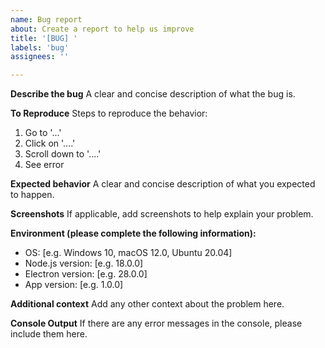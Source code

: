 ```yaml
---
name: Bug report
about: Create a report to help us improve
title: '[BUG] '
labels: 'bug'
assignees: ''

---
```


**Describe the bug**
A clear and concise description of what the bug is.

**To Reproduce**
Steps to reproduce the behavior:
1. Go to '...'
2. Click on '....'
3. Scroll down to '....'
4. See error

**Expected behavior**
A clear and concise description of what you expected to happen.

**Screenshots**
If applicable, add screenshots to help explain your problem.

**Environment (please complete the following information):**
 - OS: [e.g. Windows 10, macOS 12.0, Ubuntu 20.04]
 - Node.js version: [e.g. 18.0.0]
 - Electron version: [e.g. 28.0.0]
 - App version: [e.g. 1.0.0]

**Additional context**
Add any other context about the problem here.

**Console Output**
If there are any error messages in the console, please include them here.
